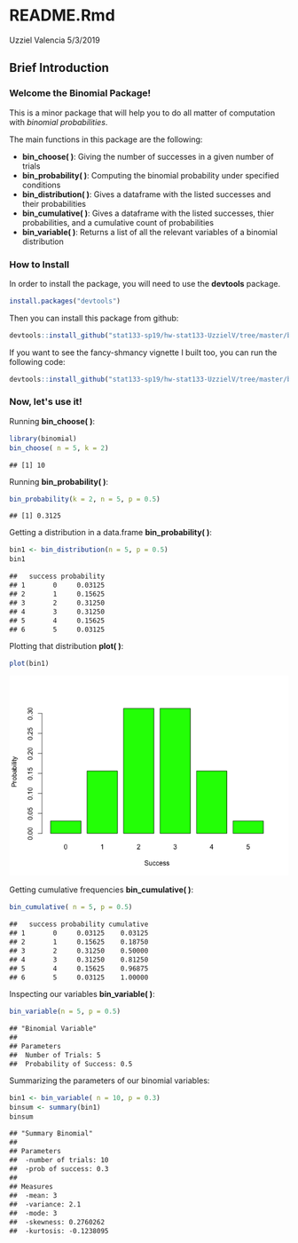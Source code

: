 README.Rmd
================
Uzziel Valencia
5/3/2019

Brief Introduction
------------------

### Welcome the Binomial Package!

This is a minor package that will help you to do all matter of computation with *binomial probabilities*.

The main functions in this package are the following:

-   **bin\_choose( )**: Giving the number of successes in a given number of trials
-   **bin\_probability( )**: Computing the binomial probability under specified conditions
-   **bin\_distribution( )**: Gives a dataframe with the listed successes and their probabilities
-   **bin\_cumulative( )**: Gives a dataframe with the listed successes, thier probabilities, and a cumulative count of probabilities
-   **bin\_variable( )**: Returns a list of all the relevant variables of a binomial distribution

### How to Install

In order to install the package, you will need to use the **devtools** package.

``` r
install.packages("devtools") 
```

Then you can install this package from github:

``` r
devtools::install_github("stat133-sp19/hw-stat133-UzzielV/tree/master/binomial")
```

If you want to see the fancy-shmancy vignette I built too, you can run the following code:

``` r
devtools::install_github("stat133-sp19/hw-stat133-UzzielV/tree/master/binomial", build_vignettes = TRUE)
```

### Now, let's use it!

Running **bin\_choose( )**:

``` r
library(binomial)
bin_choose( n = 5, k = 2)
```

    ## [1] 10

Running **bin\_probability( )**:

``` r
bin_probability(k = 2, n = 5, p = 0.5)
```

    ## [1] 0.3125

Getting a distribution in a data.frame **bin\_probability( )**:

``` r
bin1 <- bin_distribution(n = 5, p = 0.5)
bin1
```

    ##   success probability
    ## 1       0     0.03125
    ## 2       1     0.15625
    ## 3       2     0.31250
    ## 4       3     0.31250
    ## 5       4     0.15625
    ## 6       5     0.03125

Plotting that distribution **plot( )**:

``` r
plot(bin1)
```

![](README_files/figure-markdown_github/unnamed-chunk-4-1.png)

Getting cumulative frequencies **bin\_cumulative( )**:

``` r
bin_cumulative( n = 5, p = 0.5)
```

    ##   success probability cumulative
    ## 1       0     0.03125    0.03125
    ## 2       1     0.15625    0.18750
    ## 3       2     0.31250    0.50000
    ## 4       3     0.31250    0.81250
    ## 5       4     0.15625    0.96875
    ## 6       5     0.03125    1.00000

Inspecting our variables **bin\_variable( )**:

``` r
bin_variable(n = 5, p = 0.5)
```

    ## "Binomial Variable"
    ## 
    ## Parameters
    ##  Number of Trials: 5
    ##  Probability of Success: 0.5

Summarizing the parameters of our binomial variables:

``` r
bin1 <- bin_variable( n = 10, p = 0.3)
binsum <- summary(bin1)
binsum
```

    ## "Summary Binomial"
    ## 
    ## Parameters
    ##  -number of trials: 10
    ##  -prob of success: 0.3
    ## 
    ## Measures
    ##  -mean: 3
    ##  -variance: 2.1
    ##  -mode: 3
    ##  -skewness: 0.2760262
    ##  -kurtosis: -0.1238095
